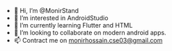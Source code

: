 - 👋 Hi, I’m @MonirStand
- 👀 I’m interested in AndroidStudio
- 🌱 I’m currently learning Flutter and HTML
- 💞️ I’m looking to collaborate on modern android apps.
- 📫 Contract me on monirhossain.cse03@gmail.com

<!---
MonirStand/MonirStand is a ✨ special ✨ repository because its `README.md` (this file) appears on your GitHub profile.
You can click the Preview link to take a look at your changes.
--->
